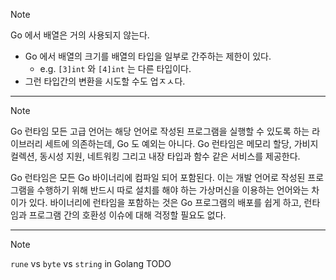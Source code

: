 > [!NOTE]
> Go 에서 배열은 거의 사용되지 않는다.
> - Go 에서 배열의 크기를 배열의 타입을 일부로 간주하는 제한이 있다.
>   - e.g. `[3]int` 와 `[4]int` 는 다른 타입이다.
> - 그런 타입간의 변환을 시도할 수도 업ㅈㅅ다.

---

> [!NOTE]
> Go 런타임
> 모든 고급 언어는 해당 언어로 작성된 프로그램을 실행할 수 있도록 하는 라이브러리 세트에 의존하는데, Go 도 예외는 아니다. Go 런타임은 메모리 할당, 가비지 컬렉션, 동시성 지원, 네트워킹 그리고 내장 타입과 함수 같은 서비스를 제공한다.
> 
> Go 런타임은 모든 Go 바이너리에 컴파일 되어 포함된다. 이는 개발 언어로 작성된 프로그램을 수행하기 위해 반드시 따로 설치를 해야 하는 가상머신을 이용하는 언어와는 차이가 있다. 바이너리에 런타임을 포함하는 것은 Go 프로그램의 배포를 쉽게 하고, 런타임과 프로그램 간의 호환성 이슈에 대해 걱정할 필요도 없다.

---

> [!NOTE]
> `rune` vs `byte` vs `string` in Golang
> TODO